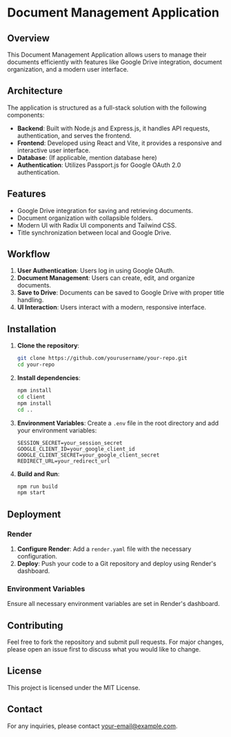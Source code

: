 # Document Management Application

## Overview
This Document Management Application allows users to manage their documents efficiently with features like Google Drive integration, document organization, and a modern user interface.

## Architecture
The application is structured as a full-stack solution with the following components:

- **Backend**: Built with Node.js and Express.js, it handles API requests, authentication, and serves the frontend.
- **Frontend**: Developed using React and Vite, it provides a responsive and interactive user interface.
- **Database**: (If applicable, mention database here)
- **Authentication**: Utilizes Passport.js for Google OAuth 2.0 authentication.

## Features
- Google Drive integration for saving and retrieving documents.
- Document organization with collapsible folders.
- Modern UI with Radix UI components and Tailwind CSS.
- Title synchronization between local and Google Drive.

## Workflow
1. **User Authentication**: Users log in using Google OAuth.
2. **Document Management**: Users can create, edit, and organize documents.
3. **Save to Drive**: Documents can be saved to Google Drive with proper title handling.
4. **UI Interaction**: Users interact with a modern, responsive interface.

## Installation

1. **Clone the repository**:
   ```bash
   git clone https://github.com/yourusername/your-repo.git
   cd your-repo
   ```

2. **Install dependencies**:
   ```bash
   npm install
   cd client
   npm install
   cd ..
   ```

3. **Environment Variables**:
   Create a `.env` file in the root directory and add your environment variables:
   ```
   SESSION_SECRET=your_session_secret
   GOOGLE_CLIENT_ID=your_google_client_id
   GOOGLE_CLIENT_SECRET=your_google_client_secret
   REDIRECT_URL=your_redirect_url
   ```

4. **Build and Run**:
   ```bash
   npm run build
   npm start
   ```

## Deployment

### Render
1. **Configure Render**: Add a `render.yaml` file with the necessary configuration.
2. **Deploy**: Push your code to a Git repository and deploy using Render's dashboard.

### Environment Variables
Ensure all necessary environment variables are set in Render's dashboard.

## Contributing
Feel free to fork the repository and submit pull requests. For major changes, please open an issue first to discuss what you would like to change.

## License
This project is licensed under the MIT License.

## Contact
For any inquiries, please contact [your-email@example.com](mailto:your-email@example.com).
